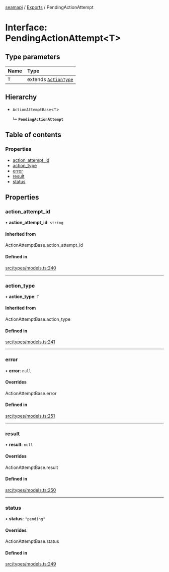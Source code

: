 [seamapi](../README.md) / [Exports](../modules.md) / PendingActionAttempt

# Interface: PendingActionAttempt<T\>

## Type parameters

| Name | Type |
| :------ | :------ |
| `T` | extends [`ActionType`](../modules.md#actiontype) |

## Hierarchy

- `ActionAttemptBase`<`T`\>

  ↳ **`PendingActionAttempt`**

## Table of contents

### Properties

- [action\_attempt\_id](PendingActionAttempt.md#action_attempt_id)
- [action\_type](PendingActionAttempt.md#action_type)
- [error](PendingActionAttempt.md#error)
- [result](PendingActionAttempt.md#result)
- [status](PendingActionAttempt.md#status)

## Properties

### action\_attempt\_id

• **action\_attempt\_id**: `string`

#### Inherited from

ActionAttemptBase.action\_attempt\_id

#### Defined in

[src/types/models.ts:240](https://github.com/seamapi/javascript/blob/main/src/types/models.ts#L240)

___

### action\_type

• **action\_type**: `T`

#### Inherited from

ActionAttemptBase.action\_type

#### Defined in

[src/types/models.ts:241](https://github.com/seamapi/javascript/blob/main/src/types/models.ts#L241)

___

### error

• **error**: ``null``

#### Overrides

ActionAttemptBase.error

#### Defined in

[src/types/models.ts:251](https://github.com/seamapi/javascript/blob/main/src/types/models.ts#L251)

___

### result

• **result**: ``null``

#### Overrides

ActionAttemptBase.result

#### Defined in

[src/types/models.ts:250](https://github.com/seamapi/javascript/blob/main/src/types/models.ts#L250)

___

### status

• **status**: ``"pending"``

#### Overrides

ActionAttemptBase.status

#### Defined in

[src/types/models.ts:249](https://github.com/seamapi/javascript/blob/main/src/types/models.ts#L249)
